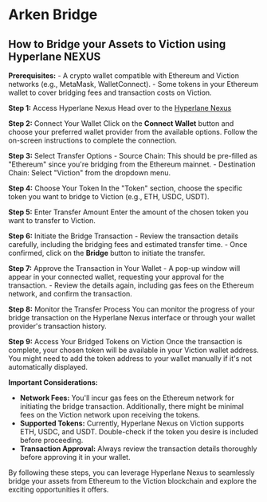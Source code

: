 # Arken Bridge

## **How to Bridge your Assets to Viction using Hyperlane NEXUS**

**Prerequisites:**
    - A crypto wallet compatible with Ethereum and Viction networks (e.g., MetaMask, WalletConnect).
    - Some tokens in your Ethereum wallet to cover bridging fees and transaction costs on Viction.
  
**Step 1:** Access Hyperlane Nexus
Head over to the [Hyperlane Nexus](https://www.usenexus.org/ )

**Step 2:** Connect Your Wallet
Click on the **Connect Wallet** button and choose your preferred wallet provider from the available options. Follow the on-screen instructions to complete the connection.

**Step 3:** Select Transfer Options
    - Source Chain: This should be pre-filled as "Ethereum" since you're bridging from the Ethereum mainnet.
    - Destination Chain: Select "Viction" from the dropdown menu.

**Step 4:** Choose Your Token
In the "Token" section, choose the specific token you want to bridge to Viction (e.g., ETH, USDC, USDT).

**Step 5:** Enter Transfer Amount
Enter the amount of the chosen token you want to transfer to Viction.

**Step 6:** Initiate the Bridge Transaction
    - Review the transaction details carefully, including the bridging fees and estimated transfer time.
    - Once confirmed, click on the **Bridge** button to initiate the transfer.
  
**Step 7:** Approve the Transaction in Your Wallet
    - A pop-up window will appear in your connected wallet, requesting your approval for the transaction.
    - Review the details again, including gas fees on the Ethereum network, and confirm the transaction.

**Step 8:** Monitor the Transfer Process
You can monitor the progress of your bridge transaction on the Hyperlane Nexus interface or through your wallet provider's transaction history.

**Step 9:** Access Your Bridged Tokens on Viction
Once the transaction is complete, your chosen token will be available in your Viction wallet address. You might need to add the token address to your wallet manually if it's not automatically displayed.

**Important Considerations:**
- **Network Fees:** You'll incur gas fees on the Ethereum network for initiating the bridge transaction. Additionally, there might be minimal fees on the Viction network upon receiving the tokens.
- **Supported Tokens:** Currently, Hyperlane Nexus on Viction supports ETH, USDC, and USDT. Double-check if the token you desire is included before proceeding.
- **Transaction Approval:** Always review the transaction details thoroughly before approving it in your wallet.

By following these steps, you can leverage Hyperlane Nexus to seamlessly bridge your assets from Ethereum to the Viction blockchain and explore the exciting opportunities it offers.
